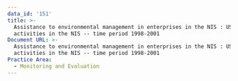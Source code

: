 ```yaml
---
data_id: '151'
title: >-
  Assistance to environmental management in enterprises in the NIS : USAID
  activities in the NIS -- time period 1998-2001
Document URL: >-
  Assistance to environmental management in enterprises in the NIS : USAID
  activities in the NIS -- time period 1998-2001
Practice Area:
  - Monitoring and Evaluation
---
```

